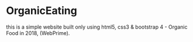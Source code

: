 # OrganicEating
this is a simple website built only using html5, css3 &amp; bootstrap 4 - Organic Food in 2018, (WebPrime).
